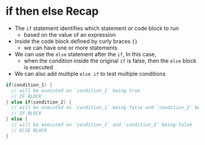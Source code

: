 # if then else Recap

- The `if` statement identifies which statement or code block to run
  - based on the value of an expression
- Inside the code block defined by curly braces `{}`
  - we can have one or more statements
- We can use the `else` statement after the `if`, In this case,
  - when the condition inside the original `if` is false, then the `else` block is executed
- We can also add multiple `else if` to test multiple conditions

```java
if(condition_1) {
  // will be executed on `condition_1` being true
  // IF BLOCK
} else if(condition_2) {
  // will be executed on `condition_1` being false and `condition_2` being true
  // IF BLOCK
} else {
  // will be executed on `condition_1` and `condition_2` being false
  // ELSE BLOCK
}
```
